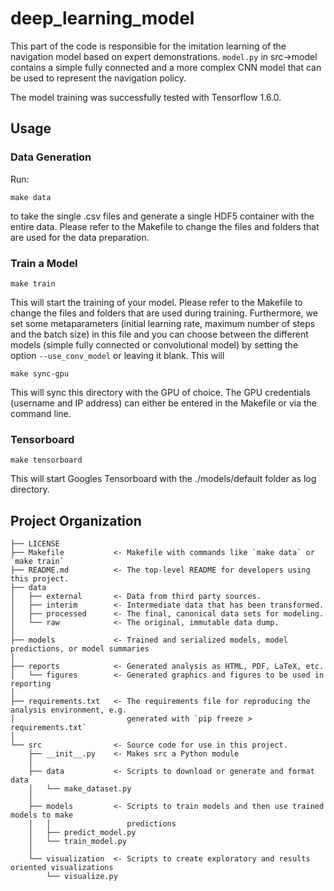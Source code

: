 # deep_learning_model

This part of the code is responsible for the imitation learning of the navigation model based on expert demonstrations. 
`model.py` in src->model contains a simple fully connected and a more complex CNN model that can be used to represent the navigation policy. 

The model training was successfully tested with Tensorflow 1.6.0.

## Usage
### Data Generation
Run:
```
make data
```
to take the single .csv files and generate a single HDF5 container with the entire data. Please
refer to the Makefile to change the files and folders that are used for the data preparation.

### Train a Model
```
make train
```
This will start the training of your model. Please refer to the Makefile to change the files and folders
that are used during training. Furthermore, we set some metaparameters (initial learning rate,
maximum number of steps and the batch size) in this file and you can choose between the different models (simple fully connected or convolutional model) by setting the option `--use_conv_model` or leaving it blank. This will 

```
make sync-gpu
```
This will sync this directory with the GPU of choice. The GPU credentials (username and IP address) can either be entered in the Makefile or via the command line.  

### Tensorboard

```
make tensorboard
```
This will start Googles Tensorboard with the ./models/default folder as log directory.

## Project Organization

    ├── LICENSE
    ├── Makefile           <- Makefile with commands like `make data` or `make train`
    ├── README.md          <- The top-level README for developers using this project.
    ├── data
    │   ├── external       <- Data from third party sources.
    │   ├── interim        <- Intermediate data that has been transformed.
    │   ├── processed      <- The final, canonical data sets for modeling.
    │   └── raw            <- The original, immutable data dump.
    │
    ├── models             <- Trained and serialized models, model predictions, or model summaries
    │
    ├── reports            <- Generated analysis as HTML, PDF, LaTeX, etc.
    │   └── figures        <- Generated graphics and figures to be used in reporting
    │
    ├── requirements.txt   <- The requirements file for reproducing the analysis environment, e.g.
    │                         generated with `pip freeze > requirements.txt`
    │
    └── src                <- Source code for use in this project.
        ├── __init__.py    <- Makes src a Python module
        │
        ├── data           <- Scripts to download or generate and format data
        │   └── make_dataset.py
        │
        ├── models         <- Scripts to train models and then use trained models to make
        │   │                 predictions
        │   ├── predict_model.py
        │   └── train_model.py
        │
        └── visualization  <- Scripts to create exploratory and results oriented visualizations
            └── visualize.py
